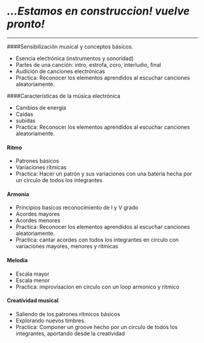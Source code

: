 # *...Estamos en construccion! vuelve pronto!* 
-----------

  
####Sensibilización musical y conceptos básicos.   
* Esencia electrónica (instrumentos y sonoridad)
* Partes de una canción: intro, estrofa, coro, interludio, final
* Audición de canciones electrónicas
* Practica: Reconocer los elementos aprendidos al escuchar canciones aleatoriamente.

####Características de la música electrónica 
* Cambios de energía
* Caídas 
* subidas
* Practica: Reconocer los elementos aprendidos al escuchar canciones aleatoriamente.

#### Ritmo
* Patrones básicos
* Variaciones rítmicas
* Practica: Hacer un patrón y sus variaciones con una batería hecha por un circulo de todos los integrantes

#### Armonía
* Principios basicos reconocimiento de I y V grado
* Acordes mayores
* Acordes menores
* Practica: Reconocer los elementos aprendidos al escuchar canciones aleatoriamente.
* Practica: cantar acordes con todos los integrantes en circulo con variaciones mayores, menores y ritmicas

#### Melodía

* Escala mayor  
* Escala menor  
* Practica: improvisacion en circulo con un loop armonico y ritmico     


#### Creatividad musical  

* Saliendo de los patrones rítmicos básicos   
* Explorando nuevos timbres.  
* Practica: Componer un groove hecho por un circulo de todos los integrantes, aportando desde la creatividad  








